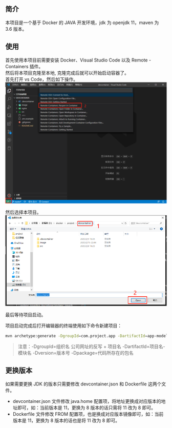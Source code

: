 ## 简介

本项目是一个基于 Docker 的 JAVA 开发环境，jdk 为 openjdk 11，maven 为 3.6 版本。

## 使用

首先使用本项目前需要安装 Docker、Visual Studio Code 以及 Remote - Containers 插件。  
然后将本项目克隆至本地, 克隆完成后就可以开始启动容器了。   
首先打开 vs Code，然后如下操作。  
![](./image/image-1.jpg)

然后选择本项目。  
![](./image/image-2.jpg)

最后等待项目启动。

项目启动完成后打开编辑器的终端使用如下命令新建项目：
```sh
mvn archetype:generate -DgroupId=com.project.app -DartifactId=app-model -Dversion=0.0.1SNAPSHOT -Dpackage=com.project.app
```
>注意：-DgroupId=组织名 公司网址的反写 + 项目名 -DartifactId=项目名-模块名 -Dversion=版本号 -Dpackage=代码所存在的包名

## 更换版本

如果需要更换 JDK 的版本只需要修改 devcontainer.json 和 Dockerfile 这两个文件。
* devcontainer.json 文件修改 java.home 配置项，将地址更换成对应版本的地址即可，如：当前版本是 11，更换为 8 版本的话只需将 11 改为 8 即可。
* Dockerfile 文件修改 FROM 配置项，也是换成对应版本镜像即可，如：当前版本是 11，更换为 8 版本的话也是将 11 改为 8 即可。